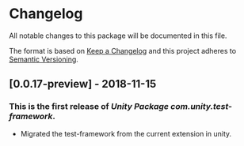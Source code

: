 # Changelog
All notable changes to this package will be documented in this file.

The format is based on [Keep a Changelog](http://keepachangelog.com/en/1.0.0/)
and this project adheres to [Semantic Versioning](http://semver.org/spec/v2.0.0.html).

## [0.0.17-preview] - 2018-11-15

### This is the first release of *Unity Package com.unity.test-framework*.

- Migrated the test-framework from the current extension in unity.
